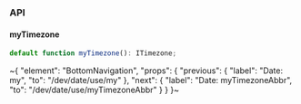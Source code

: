 

### API

#### myTimezone

```ts
default function myTimezone(): ITimezone;
```


~{
  "element": "BottomNavigation",
  "props": {
    "previous": {
      "label": "Date: my",
      "to": "/dev/date/use/my"
    },
    "next": {
      "label": "Date: myTimezoneAbbr",
      "to": "/dev/date/use/myTimezoneAbbr"
    }
  }
}~
